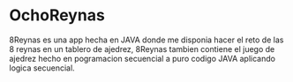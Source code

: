 # OchoReynas
 8Reynas es una app hecha en JAVA donde me disponia hacer el reto de las 8 reynas en un tablero de ajedrez, 8Reynas tambien contiene el juego de ajedrez hecho en pogramacion secuencial a puro codigo JAVA aplicando logica secuencial.
